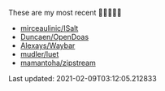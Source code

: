 These are my most recent 🌟🌟🌟🌟🌟

* [mirceaulinic/ISalt](https://github.com/mirceaulinic/ISalt)
* [Duncaen/OpenDoas](https://github.com/Duncaen/OpenDoas)
* [Alexays/Waybar](https://github.com/Alexays/Waybar)
* [mudler/luet](https://github.com/mudler/luet)
* [mamantoha/zipstream](https://github.com/mamantoha/zipstream)

Last updated: 2021-02-09T03:12:05.212833

